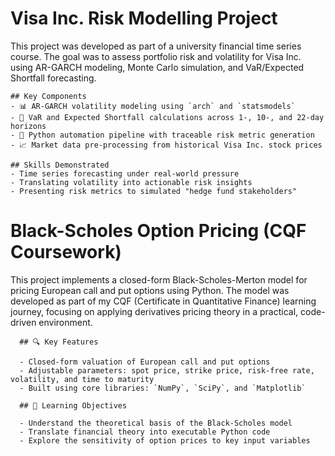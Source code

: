 # Visa Inc. Risk Modelling Project

This project was developed as part of a university financial time series course. The goal was to assess portfolio risk and volatility for Visa Inc. using AR-GARCH modeling, Monte Carlo simulation, and VaR/Expected Shortfall forecasting.

    ## Key Components
    - 📊 AR-GARCH volatility modeling using `arch` and `statsmodels`
    - 🎯 VaR and Expected Shortfall calculations across 1-, 10-, and 22-day horizons
    - 🧠 Python automation pipeline with traceable risk metric generation
    - 📈 Market data pre-processing from historical Visa Inc. stock prices
    
    ## Skills Demonstrated
    - Time series forecasting under real-world pressure
    - Translating volatility into actionable risk insights
    - Presenting risk metrics to simulated "hedge fund stakeholders"


# Black-Scholes Option Pricing (CQF Coursework)

This project implements a closed-form Black-Scholes-Merton model for pricing European call and put options using Python. The model was developed as part of my CQF (Certificate in Quantitative Finance) learning journey, focusing on applying derivatives pricing theory in a practical, code-driven environment.

      ## 🔍 Key Features
      
      - Closed-form valuation of European call and put options
      - Adjustable parameters: spot price, strike price, risk-free rate, volatility, and time to maturity
      - Built using core libraries: `NumPy`, `SciPy`, and `Matplotlib`

      ## 🧠 Learning Objectives
      
      - Understand the theoretical basis of the Black-Scholes model
      - Translate financial theory into executable Python code
      - Explore the sensitivity of option prices to key input variables


